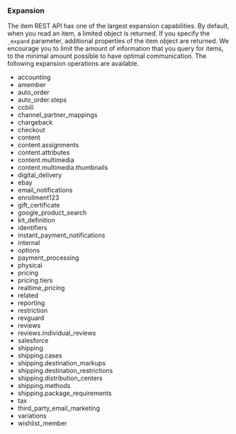 ### Expansion

The item REST API has one of the largest expansion capabilities.  By default, when you read an item, a
limited object is returned.  If you specify the `_expand` parameter, additional properties of the item
object are returned.  We encourage you to limit the amount of information that you query for items,
to the minimal amount possible to have optimal communication.  The following expansion operations are
available.

* accounting
* amember
* auto_order 
* auto_order.steps
* ccbill
* channel_partner_mappings
* chargeback
* checkout
* content
* content.assignments 
* content.attributes
* content.multimedia 
* content.multimedia.thumbnails
* digital_delivery
* ebay
* email_notifications
* enrollment123
* gift_certificate
* google_product_search
* kit_definition
* identifiers
* instant_payment_notifications
* internal
* options
* payment_processing
* physical
* pricing 
* pricing.tiers
* realtime_pricing
* related
* reporting
* restriction
* revguard
* reviews
* reviews.individual_reviews
* salesforce
* shipping
* shipping.cases
* shipping.destination_markups 
* shipping.destination_restrictions
* shipping.distribution_centers
* shipping.methods
* shipping.package_requirements
* tax
* third_party_email_marketing
* variations
* wishlist_member